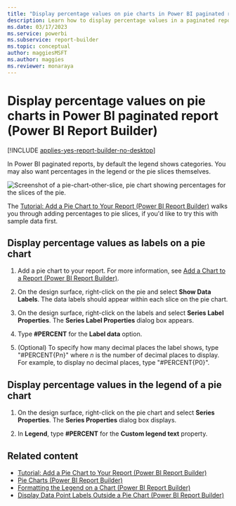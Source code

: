 ```yaml
---
title: "Display percentage values on pie charts in Power BI paginated report | Microsoft Docs"
description: Learn how to display percentage values in a paginated report on a pie chart, in the legend or in the pie slices in Power BI Report Builder.
ms.date: 03/17/2023
ms.service: powerbi
ms.subservice: report-builder
ms.topic: conceptual
author: maggiesMSFT
ms.author: maggies
ms.reviewer: monaraya
---
```

# Display percentage values on pie charts in Power BI paginated report (Power BI Report Builder)

[!INCLUDE [applies-yes-report-builder-no-desktop](../../../includes/applies-yes-report-builder-no-desktop.md)]

In Power BI paginated reports, by default the legend shows categories. You may also want percentages in the legend or the pie slices themselves.

![Screenshot of a pie-chart-other-slice, pie chart showing percentages for the slices of the pie.](media/paginated-reports-visualizations/pie-chart-other-slice.png "Screenshot of a pie chart showing percentages for the slices of the pie.") 


 The [Tutorial: Add a Pie Chart to Your Report (Power BI Report Builder)](/sql/reporting-services/tutorial-add-a-pie-chart-to-your-report-report-builder) walks you through adding percentages to pie slices, if you'd like to try this with sample data first.
 
  
## Display percentage values as labels on a pie chart  
  
1. Add a pie chart to your report. For more information, see [Add a Chart to a Report &#40;Power BI Report Builder&#41;](add-chart-report-report-builder.md).  
  
1. On the design surface, right-click on the pie and select **Show Data Labels**. The data labels should appear within each slice on the pie chart.  
  
1. On the design surface, right-click on the labels and select **Series Label Properties**. The **Series Label Properties** dialog box appears.  
  
1. Type **#PERCENT** for the **Label data** option.  
  
1. (Optional) To specify how many decimal places the label shows, type "#PERCENT{P*n*}" where *n* is the number of decimal places to display. For example, to display no decimal places, type "#PERCENT{P0}".  
  
## Display percentage values in the legend of a pie chart  
  
1. On the design surface, right-click on the pie chart and select **Series Properties**. The **Series Properties** dialog box displays.  
  
1. In **Legend**, type **#PERCENT** for the **Custom legend text** property.  
  
## Related content

* [Tutorial: Add a Pie Chart to Your Report (Power BI Report Builder)](/sql/reporting-services/tutorial-add-a-pie-chart-to-your-report-report-builder)
* [Pie Charts &#40;Power BI Report Builder&#41;](/sql/reporting-services/report-design/pie-charts-report-builder-and-ssrs)   
* [Formatting the Legend on a Chart &#40;Power BI Report Builder&#41;](/sql/reporting-services/report-design/chart-legend-formatting-report-builder)   
* [Display Data Point Labels Outside a Pie Chart &#40;Power BI Report Builder&#41;](/sql/reporting-services/report-design/display-data-point-labels-outside-a-pie-chart-report-builder-and-ssrs)   
